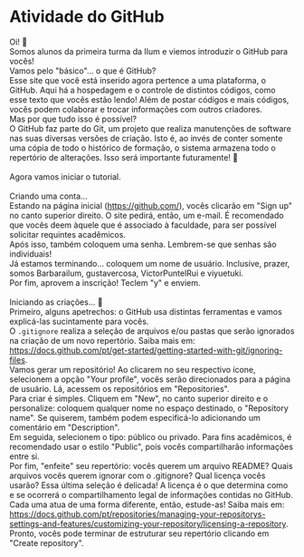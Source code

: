 # Atividade do GitHub

Oi! 👋 
<br> Somos alunos da primeira turma da Ilum e viemos introduzir o GitHub para vocês!
<br> Vamos pelo "básico"... o que é GitHub?
<br> Esse site que você está inserido agora pertence a uma plataforma, o GitHub. Aqui há a hospedagem e o controle de distintos códigos, como esse texto que vocês estão lendo! Além de postar códigos e mais códigos, vocês podem colaborar e trocar informações com outros criadores.
<br> Mas por que tudo isso é possível?
<br> O GitHub faz parte do Git, um projeto que realiza manutenções de software nas suas diversas versões de criação. Isto é, ao invés de conter somente uma cópia de todo o histórico de formação, o sistema armazena todo o repertório de alterações. Isso será importante futuramente! 👀 
<br>
<br> Agora vamos iniciar o tutorial.
<br>
<br> Criando uma conta...
<br> Estando na página inicial (https://github.com/), vocês clicarão em "Sign up" no canto superior direito. O site pedirá, então, um e-mail. É recomendado que vocês deem àquele que é associado à faculdade, para ser possível solicitar requintes acadêmicos.
<br> Após isso, também coloquem uma senha. Lembrem-se que senhas são individuais!
<br> Já estamos terminando... coloquem um nome de usuário. Inclusive, prazer, somos Barbarailum, gustavercosa, VictorPuntelRui e viyuetuki.
<br> Por fim, aprovem a inscrição! Teclem "y" e enviem.
<br>
<br> Iniciando as criações... 📎
<br> Primeiro, alguns apetrechos: o GitHub usa distintas ferramentas e vamos explicá-las sucintamente para vocês. 
<br> O `.gitignore` realiza a seleção de arquivos e/ou pastas que serão ignorados na criação de um novo repertório. Saiba mais em: https://docs.github.com/pt/get-started/getting-started-with-git/ignoring-files.
<br> Vamos gerar um repositório! Ao clicarem no seu respectivo ícone, selecionem a opção "Your profile", vocês serão direcionados para a página de usuário. Lá, acessem os repositórios em "Repositories".
<br> Para criar é simples. Cliquem em "New", no canto superior direito e o personalize: coloquem qualquer nome no espaço destinado, o "Repository name". Se quiserem, também podem especificá-lo adicionando um comentário em "Description".
<br> Em seguida, selecionem o tipo: público ou privado. Para fins acadêmicos, é recomendado usar o estilo "Public", pois vocês compartilharão informações entre si.
<br> Por fim, "enfeite" seu repertório: vocês querem um arquivo README? Quais arquivos vocês querem ignorar com o .gitignore? Qual licença vocês usarão? Essa última seleção é delicada! A licença é o que determina como e se ocorrerá o compartilhamento legal de informações contidas no GitHub. Cada uma atua de uma forma diferente, então, estude-as! Saiba mais em: https://docs.github.com/pt/repositories/managing-your-repositorys-settings-and-features/customizing-your-repository/licensing-a-repository.
<br> Pronto, vocês pode terminar de estruturar seu repertório clicando em "Create repository".
